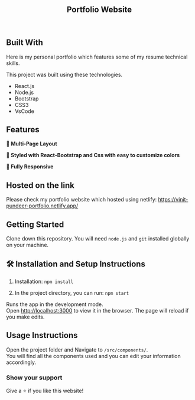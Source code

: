 <h2 align="center">
  Portfolio Website<br/>
</h2>
<br/>

## Built With

Here is my personal portfolio which features some of my resume technical skills.<br/>

This project was built using these technologies.

- React.js
- Node.js
- Bootstrap
- CSS3
- VsCode

## Features

**📖 Multi-Page Layout**

**🎨 Styled with React-Bootstrap and Css with easy to customize colors**

**📱 Fully Responsive**

## Hosted on the link

Please check my portfolio website which hosted using netlify:
https://vinit-pundeer-portfolio.netlify.app/

## Getting Started

Clone down this repository. You will need `node.js` and `git` installed globally on your machine.

## 🛠 Installation and Setup Instructions

1. Installation: `npm install`

2. In the project directory, you can run: `npm start`

Runs the app in the development mode.\
Open [http://localhost:3000](http://localhost:3000) to view it in the browser.
The page will reload if you make edits.

## Usage Instructions

Open the project folder and Navigate to `/src/components/`. <br/>
You will find all the components used and you can edit your information accordingly.

### Show your support

Give a ⭐ if you like this website!
